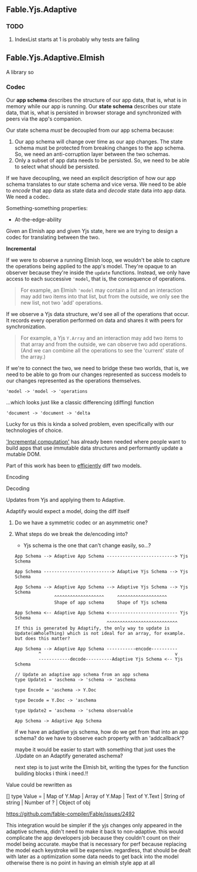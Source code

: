 ## Fable.Yjs.Adaptive

### TODO

1. IndexList starts at 1 is probably why tests are failing

## Fable.Yjs.Adaptive.Elmish

A library so 

### Codec

Our **app schema** describes the structure of our app data, that is, what is in memory while our app is running. Our **state schema** describes our state data, that is, what is persisted in browser storage and synchronized with peers via the app's companion.

Our state schema _must_ be decoupled from our app schema because:
1. Our app schema will change over time as our app changes. The state schema must be protected from breaking changes to the app schema.
   So, we need an anti-corruption layer between the two schemas.
1. Only a subset of app data needs to be persisted.
   So, we need to be able to select what should be persisted.

If we have decoupling, we need an explicit description of how our app schema translates to our state schema and vice versa. We need to be able to _encode_ that app data as state data and _decode_ state data into app data. We need a codec. 

<!-- Changes to data need to flow bi-directionally. That is, changes made to state data need to be made to app data and changes made to app data (such as through interactions with the app) need to be made to state data. [That codec needs to do thingo] -->

Something-something properties:
- At-the-edge-ability


Given an Elmish app and given Yjs state, here we are trying to design a codec for translating between the two.

**Incremental**

If we were to observe a running Elmish loop, we wouldn't be able to capture the operations being applied to the app's model. They're opaque to an observer because they're inside the `update` functions. Instead, we only have access to each successive `'model`, that is, the consequence of operations.

> For example, an Elmish `'model` may contain a list and an interaction may add two items into that list, but from the outside, we only see the new list, not two 'add' operations.

If we observe a Yjs data structure, we'd see all of the operations that occur. It records every operation performed on data and shares it with peers for synchronization.

> For example, a Yjs `Y.Array` and an interaction may add two items to that array and from the outside, we can observe two add operations. (And we can combine all the operations to see the 'current' state of the array.)

If we're to connect the two, we need to bridge these two worlds, that is, we need to be able to go from our changes represented as success models to our changes represented as the operations themselves.

```
'model -> 'model -> 'operations
```

...which looks just like a classic differencing (diffing) function

```
'document -> 'document -> 'delta
```

Lucky for us this is kinda a solved problem, even specifically with our technologies of choice.

['Incremental computation'](https://github.com/fsprojects/Fabulous/issues/258#issue-391515540) has already been needed where people want to build apps that use immutable data structures and performantly update a mutable DOM.

Part of this work has been to [efficiently](https://github.com/fsharp/fslang-suggestions/issues/768) diff two models.






Encoding



Decoding

Updates from Yjs and applying them to Adaptive.

Adaptify would expect a model, doing the diff itself


1. Do we have a symmetric codec or an asymmetric one?
1. What steps do we break the de/encoding into?

   - Yjs schema is the one that can't change easily, so...?

   ```
   App Schema --> Adaptive App Schema --------------------------> Yjs Schema

   App Schema --------------------------> Adaptive Yjs Schema --> Yjs Schema

   App Schema --> Adaptive App Schema --> Adaptive Yjs Schema --> Yjs Schema
                  ^^^^^^^^^^^^^^^^^^^     ^^^^^^^^^^^^^^^^^^^             
                  Shape of app schema     Shape of Yjs schema
   ```

   ```
   App Schema <-- Adaptive App Schema <-------------------------- Yjs Schema
                                      ^^^^^^^^^^^^^^^^^^^^^^^^^^^
   If this is generated by Adaptify, the only way to update is Update(aWholeThing) which is not ideal for an array, for example.
   but does this matter?
   ```

   ```
   App Schema --> Adaptive App Schema -----------encode----------
            ^                                                   v
            ------------decode----------Adaptive Yjs Schema <-- Yjs Schema
   ```


   ```
   // Update an adaptive app schema from an app schema
   type Update1 = 'aschema -> 'schema -> 'aschema

   type Encode = 'aschema -> Y.Doc

   type Decode = Y.Doc -> 'aschema

   type Update2 = 'aschema -> 'schema observable

   App Schema -> Adaptive App Schema
   ```

   if we have an adaptive yjs schema, how do we get from that into an app schema? do we have to observe each property with an 'addcallback'?

   maybe it would be easier to start with something that just uses the .Update on an Adaptify generated aschema?


   next step is to just write the Elmish bit, writing the types for the function building blocks i think i need.!!


Value could be rewritten as

[<Erase>]
type Value =
   | Map of Y.Map<Value>
   | Array of Y.Map<Array>
   | Text of Y.Text
   | String of string
   | Number of ?
   | Object of obj

https://github.com/fable-compiler/Fable/issues/2492


This integration would be simpler if the yjs changes only appeared in the adaptive schema, didn't need to make it back to non-adaptive.
this would complicate the app developers job because they couldn't count on their model being accurate.
maybe that is necessary for perf because replacing the model each keystroke will be expensive.
regardless, that should be dealt with later as a optimization
some data needs to get back into the model otherwise there is no point in having an elmish style app at all

